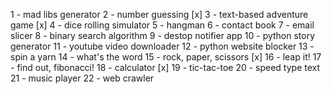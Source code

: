 1 - mad libs generator
2 - number guessing [x]
3 - text-based adventure game [x]
4 - dice rolling simulator
5 - hangman
6 - contact book
7 - email slicer
8 - binary search algorithm
9 - destop notifier app
10 - python story generator
11 - youtube video downloader
12 - python website blocker
13 - spin a yarn
14 - what's the word
15 - rock, paper, scissors [x]
16 - leap it!
17 - find out, fibonacci!
18 - calculator [x]
19 - tic-tac-toe
20 - speed type text
21 - music player
22 - web crawler
